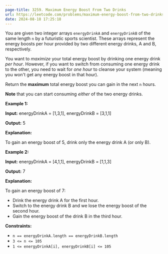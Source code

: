 ```yaml
---
page-title: 3259. Maximum Energy Boost From Two Drinks
url: https://leetcode.com/problems/maximum-energy-boost-from-two-drinks/description/
date: 2024-08-18 17:25:18
---
```

You are given two integer arrays `energyDrinkA` and `energyDrinkB` of the same length `n` by a futuristic sports scientist. These arrays represent the energy boosts per hour provided by two different energy drinks, A and B, respectively.

You want to *maximize* your total energy boost by drinking one energy drink *per hour*. However, if you want to switch from consuming one energy drink to the other, you need to wait for *one hour* to cleanse your system (meaning you won't get any energy boost in that hour).

Return the **maximum** total energy boost you can gain in the next `n` hours.

**Note** that you can start consuming *either* of the two energy drinks.

**Example 1:**

**Input:** energyDrinkA = \[1,3,1\], energyDrinkB = \[3,1,1\]

**Output:** 5

**Explanation:**

To gain an energy boost of 5, drink only the energy drink A (or only B).

**Example 2:**

**Input:** energyDrinkA = \[4,1,1\], energyDrinkB = \[1,1,3\]

**Output:** 7

**Explanation:**

To gain an energy boost of 7:

-   Drink the energy drink A for the first hour.
-   Switch to the energy drink B and we lose the energy boost of the second hour.
-   Gain the energy boost of the drink B in the third hour.

**Constraints:**

-   `n == energyDrinkA.length == energyDrinkB.length`
-   `3 <= n <= 105`
-   `1 <= energyDrinkA[i], energyDrinkB[i] <= 105`